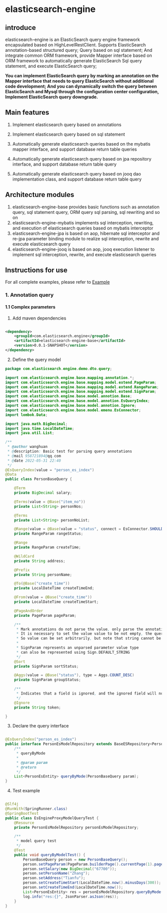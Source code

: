 # elasticsearch-engine

## introduce

elasticsearch-engine is an ElasticSearch query engine framework encapsulated based on HighLevelRestClient. Supports ElasticSearch annotation-based structured query;
Query based on sql statement;
And integrate common ORM framework, provide Mapper interface based on ORM framework to automatically generate ElasticSearch Sql query statement, and execute ElasticSearch query;

**You can implement ElasticSearch query by marking an annotation on the Mapper interface that needs to query ElasticSearch without additional code development;
And you can dynamically switch the query between ElasticSearch and Mysql through the configuration center configuration,
Implement ElasticSearch query downgrade.**

## Main features

1. Implement elasticsearch query based on annotations

2. Implement elasticsearch query based on sql statement

3. Automatically generate elasticsearch queries based on the mybatis mapper interface, and support database return table queries

4. Automatically generate elasticsearch query based on jpa repository interface, and support database return table query

5. Automatically generate elasticsearch query based on jooq dao implementation class, and support database return table query

## Architecture modules

1. elasticsearch-engine-base provides basic functions such as annotation query, sql statement query, ORM query sql parsing, sql rewriting and so on
2. elasticsearch-engine-mybatis implements sql interception, rewriting, and execution of elasticsearch queries based on mybatis interceptor
3. elasticsearch-engine-jpa is based on aop, hibernate sql interceptor and re-jpa parameter binding module to realize sql interception, rewrite and execute elasticsearch query
4. elasticsearch-engine-jooq is based on aop, jooq execution listener to implement sql interception, rewrite, and execute elasticsearch queries

## Instructions for use
For all complete examples, please refer to [Example](https://gitee.com/my-source-project/elasticsearch-engine-demo)

### 1. Annotation query

#### 1.1 Complex parameters

1) Add maven dependencies

````xml

<dependency>
    <groupId>com.elasticsearch.engine</groupId>
    <artifactId>elasticsearch-engine-base</artifactId>
    <version>0.0.1-SNAPSHOT</version>
</dependency>
````

2) Define the query model

````java
package com.elasticsearch.engine.demo.dto.query;

import com.elasticsearch.engine.base.mapping.annotation.*;
import com.elasticsearch.engine.base.mapping.model.extend.PageParam;
import com.elasticsearch.engine.base.mapping.model.extend.RangeParam;
import com.elasticsearch.engine.base.mapping.model.extend.SignParam;
import com.elasticsearch.engine.base.model.annotion.Base;
import com.elasticsearch.engine.base.model.annotion.EsQueryIndex;
import com.elasticsearch.engine.base.model.annotion.Ignore;
import com.elasticsearch.engine.base.model.emenu.EsConnector;
import lombok.Data;

import java.math.BigDecimal;
import java.time.LocalDateTime;
import java.util.List;

/**
 * @author wanghuan
 * @description: Basic test for parsing query annotations
 * @mail 958721894@qq.com
 * @date 2022-05-31 22:40
 */
@EsQueryIndex(value = "person_es_index")
@Data
public class PersonBaseQuery {

    @Term
    private BigDecimal salary;

    @Terms(value = @Base("item_no"))
    private List<String> personNos;

    @Terms
    private List<String> personNoList;

    @Range(value = @Base(value = "status", connect = EsConnector.SHOULD), tag = Range.LE_GE)
    private RangeParam rangeStatus;

    @Range
    private RangeParam createTime;

    @WildCard
    private String address;

    @Prefix
    private String personName;

    @To(@Base("create_time"))
    private LocalDateTime createTimeEnd;

    @From(value = @Base("create_time"))
    private LocalDateTime createTimeStart;

    @PageAndOrder
    private PageParam pageParam;

    /**
     * Mark annotations do not parse the value, only parse the annotation value
     * It is necessary to set the value value to be not empty, the query condition will take effect, but the set value will not be parsed, just mark whether to add the condition
     * So value can be set arbitrarily, but note that string cannot be an empty string, and the array type cannot be null
     *
     * SignParam represents an unparsed parameter value type
     * can also be represented using Sign.DEFAULT_STRING
     */
    @Sort
    private SignParam sortStatus;

    @Aggs(value = @Base("status"), type = Aggs.COUNT_DESC)
    private SignParam groupStatus;

    /**
     * Indicates that a field is ignored, and the ignored field will not be parsed when querying whether the attribute value is empty or not
     */
    @Ignore
    private String token;

}
````

3) Declare the query interface

````java

@EsQueryIndex("person_es_index")
public interface PersonEsModelRepository extends BaseESRepository<PersonEsEntity, Long> {
    /**
     * queryByMode
     *
     * @param param
     * @return
     */
    List<PersonEsEntity> queryByMode(PersonBaseQuery param);
}

````

4) Test example

````java

@Slf4j
@RunWith(SpringRunner.class)
@SpringBootTest
public class EsEngineProxyModelQueryTest {
    @Resource
    private PersonEsModelRepository personEsModelRepository;

    /**
     * model query test
     */
    @Test
    public void queryByModelTest() {
        PersonBaseQuery person = new PersonBaseQuery();
        person.setPageParam(PageParam.builderPage().currentPage(1).pageSize(100).build());
        person.setSalary(new BigDecimal("67700"));
        person.setPersonName("Zhang");
        person.setAddress("Tianfu");
        person.setCreateTimeStart(LocalDateTime.now().minusDays(300));
        person.setCreateTimeEnd(LocalDateTime.now());
        List<PersonEsEntity> res = personEsModelRepository.queryByMode(person);
        log.info("res:{}", JsonParser.asJson(res));
    }
}
````